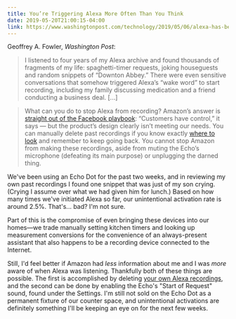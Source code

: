 ```yaml
---
title: You’re Triggering Alexa More Often Than You Think
date: 2019-05-20T21:00:15-04:00
link: https://www.washingtonpost.com/technology/2019/05/06/alexa-has-been-eavesdropping-you-this-whole-time/
---
```


Geoffrey A. Fowler, *Washington Post*:

> I listened to four years of my Alexa archive and found thousands of fragments of my life: spaghetti-timer requests, joking houseguests and random snippets of “Downton Abbey.” There were even sensitive conversations that somehow triggered Alexa’s “wake word” to start recording, including my family discussing medication and a friend conducting a business deal. [...]

> What can you do to stop Alexa from recording? Amazon’s answer is [straight out of the Facebook playbook](https://www.washingtonpost.com/news/the-switch/wp/2018/04/12/no-mark-zuckerberg-were-not-really-in-control-of-our-data/): “Customers have control,” it says — but the product’s design clearly isn’t meeting our needs. You can manually delete past recordings if you know exactly [where to look](http://amazon.com/alexaprivacy) and remember to keep going back. You cannot stop Amazon from making these recordings, aside from muting the Echo’s microphone (defeating its main purpose) or unplugging the darned thing.

We've been using an Echo Dot for the past two weeks, and in reviewing my own past recordings I found one snippet that was just of my son crying. (Crying I assume over what we had given him for lunch.) Based on how many times we've initiated Alexa so far, our unintentional activation rate is around 2.5%. That's... bad? I'm not sure.

Part of this is the compromise of even bringing these devices into our homes—we trade manually setting kitchen timers and looking up measurement conversions for the convenience of an always-present assistant that also happens to be a recording device connected to the Internet.

Still, I'd feel better if Amazon had *less* information about me and I was *more* aware of when Alexa was listening. Thankfully both of these things are possible. The first is accomplished by deleting [your own Alexa recordings](http://amazon.com/alexaprivacy), and the second can be done by enabling the Echo's "Start of Request" sound, found under the Settings. I'm still not sold on the Echo Dot as a permanent fixture of our counter space, and unintentional activations are definitely something I'll be keeping an eye on for the next few weeks.  
